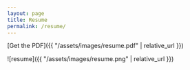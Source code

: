 ```yaml
---
layout: page
title: Resume
permalink: /resume/
---
```

[Get the PDF]({{ "/assets/images/resume.pdf" | relative_url }})

![resume]({{ "/assets/images/resume.png" | relative_url }})
